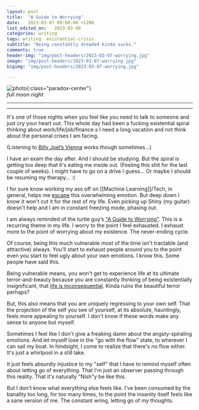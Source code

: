 ```yaml
---
layout: post
title:  "A Guide to Worrying"
date:   2023-03-07 09:00:00 +1200
last_edited_on:   2023-03-08
categories: writing
tags: writing  existential-crisis
subtitle: "Being constantly dreaded kinda sucks."
comments: true
header-img: "img/post-headers/2023-03-07-worrying.jpg"
image: "img/post-headers/2023-03-07-worrying.jpg"
bigimg: "img/post-headers/2023-03-07-worrying.jpg"

---
```


![photo]({{site.baseurl}}/img/post-headers/2023-03-07-worrying.jpg){:class="paradox-center"}  
*full moon night*
<hr/>

---


It's one of those nights when you feel like you need to talk to someone and just cry your heart out. This whole day had been a fucking existential spiral thinking about work/life/job/finance.s I need a long vacation and not think about the personal crises I am facing.

(Listening to [Billy Joel’s Vienna](https://www.youtube.com/watch?v=wccRif2DaGs) works though sometimes…)

I have an exam the day after. And I should be studying. But the spiral is getting too deep that it's eating me inside out. (Feeling this shit for the last couple of weeks). I might have to go on a drive I guess... Or maybe I should be resuming my therapy... :(

I for sure know working my ass off on [[Machine Learning]]/Tech, in general, helps me [escape](https://nish1001.github.io/mind-cave/writing/coping-mechanisms.html) this overwhelming emotion. But deep down I know it won't cut it for the rest of my life. Even picking up Shiny (my guitar) doesn't help and I am in constant freezing mode, phasing out.


I am always reminded of the turtle guy’s ["A Guide to Worrying"](https://www.youtube.com/watch?v=k5RH3BdXDOY). This is a recurring theme in my life. I worry to the point I feel exhausted. I exhaust more to the point of worrying about my existence. The never-ending cycle.

Of course, being this much vulnerable most of the time isn't tractable (and attractive) always. You'll start to exhaust people around you to the point even you start to feel ugly about your own emotions. I know this. Some people have said this.

Being vulnerable means, you won't get to experience life at its ultimate terror-and-beauty because you are constantly thinking of being existentially insignificant, that [life is inconsequential](https://nish1001.github.io/mind-cave/writing/life-is-inconsequential.html). Kinda ruins the beautiful terror perhaps?

But, this also means that you are uniquely regressing to your own self. That the projection of the self you see of yourself, at its absolute, hauntingly, feels more appealing to yourself. I don't know if these words make any sense to anyone but myself.

Sometimes I feel like I don't give a freaking damn about the angsty-spiraling emotions. And let myself lose in the "go with the flow" state, to wherever I can sail my boat. In hindsight, I come to realize that there's no flow either. It's just a whirlpool in a still lake.

It just feels absurdly injustice to my "self" that I have to remind myself often about letting go of everything. That I'm just an observer passing through this reality. That it's naturally "Nish"y be like this.

But I don't know what everything else feels like. I've been consumed by the banality too long, for too many times, to the point the insanity itself feels like a sane version of me. The constant wring, letting go of my thoughts.
